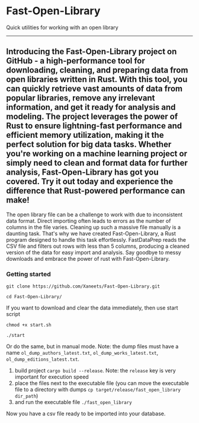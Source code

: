 # Fast-Open-Library
Quick utilities for working with an open library
___

Introducing the Fast-Open-Library project on GitHub - a high-performance tool for downloading, cleaning,
and preparing data from open libraries written in Rust. With this tool, you can quickly retrieve vast
amounts of data from popular libraries, remove any irrelevant information, and get it ready for analysis
and modeling. The project leverages the power of Rust to ensure lightning-fast performance and efficient
memory utilization, making it the perfect solution for big data tasks. Whether you're working on a machine
learning project or simply need to clean and format data for further analysis, Fast-Open-Library has got you covered.
Try it out today and experience the difference that Rust-powered performance can make!
---

The open library file can be a challenge to work with due to inconsistent data format. 
Direct importing often leads to errors as the number of columns in the file varies. 
Cleaning up such a massive file manually is a daunting task. 
That's why we have created Fast-Open-Library, a Rust program designed to handle this task effortlessly.
FastDataPrep reads the CSV file and filters out rows with less than 5 columns, producing a cleaned
version of the data for easy import and analysis. Say goodbye to messy downloads and embrace
the power of rust with Fast-Open-Library.

### Getting started

`git clone https://github.com/Xaneets/Fast-Open-Library.git`

`cd Fast-Open-Library/`

If you want to download and clear the data immediately, then use start script
```
chmod +x start.sh

./start
```
Or do the same, but in manual mode. Note: the dump files must have a name `ol_dump_authors_latest.txt`, 
`ol_dump_works_latest.txt`, `ol_dump_editions_latest.txt`.
1. build project `cargo build --release`. Note: the `release` key is very important for execution speed
2. place the files next to the executable file (you can move the executable file to a directory with dumps 
`cp target/release/fast_open_library dir_path`)
3. and run the executable file `./fast_open_library`

Now you have a csv file ready to be imported into your database.